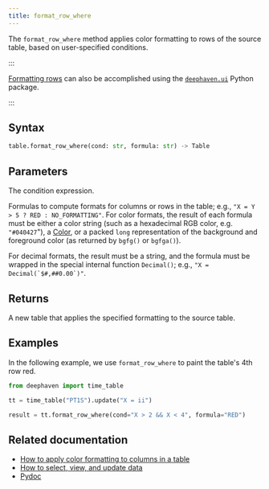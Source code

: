 ```yaml
---
title: format_row_where
---
```


The `format_row_where` method applies color formatting to rows of the source table, based on user-specified conditions.

:::

[Formatting rows](/core/ui/docs/components/table/#formatting-rows-and-columns) can also be accomplished using the [`deephaven.ui`](/core/ui/docs/) Python package.

:::

## Syntax

```python syntax
table.format_row_where(cond: str, formula: str) -> Table
```

## Parameters

<ParamTable>
<Param name="cond" type="str">

The condition expression.

</Param>
<Param name="formula" type="str">

Formulas to compute formats for columns or rows in the table; e.g., `"X = Y > 5 ? RED : NO_FORMATTING"`.
For color formats, the result of each formula must be either a color string (such as a hexadecimal RGB color,
e.g. `"#040427`"), a [Color](/core/javadoc/io/deephaven/gui/color/Color.html), or a packed `long`
representation of the background and foreground color (as returned by `bgfg()` or `bgfga()`).

For decimal formats, the result must be a string, and the formula must be wrapped in the special internal
function `Decimal()`; e.g., ``"X = Decimal(`$#,##0.00`)"``.

</Param>
</ParamTable>

## Returns

A new table that applies the specified formatting to the source table.

## Examples

In the following example, we use `format_row_where` to paint the table's 4th row red.

```python order=result,tt
from deephaven import time_table

tt = time_table("PT1S").update("X = ii")

result = tt.format_row_where(cond="X > 2 && X < 4", formula="RED")
```

## Related documentation

- [How to apply color formatting to columns in a table](../../../how-to-guides/format-columns.md)
- [How to select, view, and update data](../../../how-to-guides/use-select-view-update.md)
- [Pydoc](/core/pydoc/code/deephaven.table.html#deephaven.table.Table.format_row_where)
